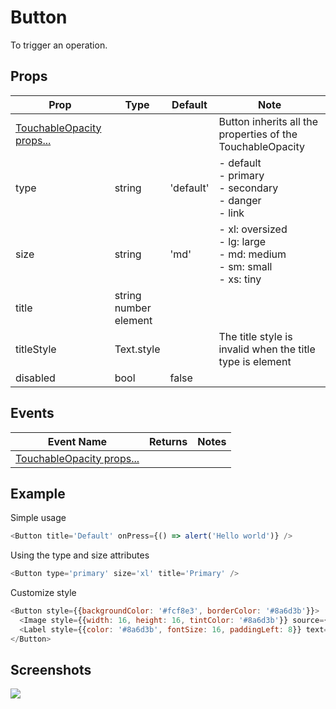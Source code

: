 # Button
To trigger an operation.

## Props
| Prop | Type | Default | Note |
|---|---|---|---|
| [TouchableOpacity props...](https://facebook.github.io/react-native/docs/touchableopacity.html) |  |  | Button inherits all the properties of the TouchableOpacity
| type | string | 'default' | - default<br/>- primary<br/>- secondary<br/>- danger<br/>- link
| size | string | 'md' | - xl: oversized<br/>- lg: large<br/>- md: medium<br/>- sm: small<br/>- xs: tiny
| title | string<br/>number<br/>element |  |
| titleStyle | Text.style |  | The title style is invalid when the title type is element
| disabled | bool | false | 

## Events
| Event Name | Returns | Notes |
|---|---|---|
| [TouchableOpacity props...](https://facebook.github.io/react-native/docs/touchableopacity.html) |  |  | Button inherits all the properties of the TouchableOpacity

<!--
## Methods
None.

## Static Props
None.

## Static Methods
None.
-->

## Example
Simple usage
```js
<Button title='Default' onPress={() => alert('Hello world')} />
```

Using the type and size attributes
```js
<Button type='primary' size='xl' title='Primary' />
```

Customize style
```js
<Button style={{backgroundColor: '#fcf8e3', borderColor: '#8a6d3b'}}>
  <Image style={{width: 16, height: 16, tintColor: '#8a6d3b'}} source={require('../icons/search.png')} />
  <Label style={{color: '#8a6d3b', fontSize: 16, paddingLeft: 8}} text='Search' />
</Button>
```


## Screenshots
![](https://github.com/rilyu/teaset/blob/master/screenshots/02-Button.png?raw=true)
